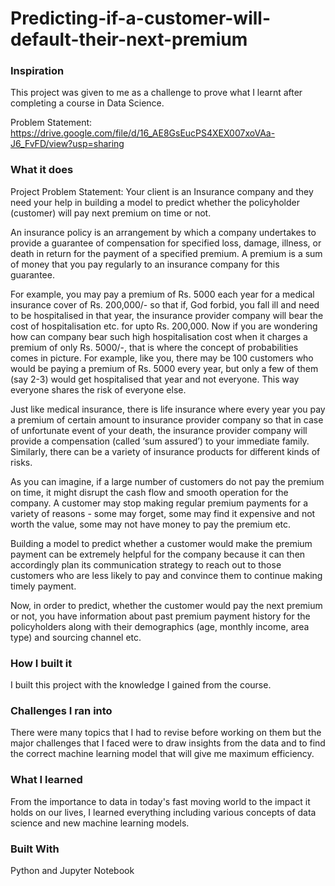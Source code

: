 # Predicting-if-a-customer-will-default-their-next-premium

### Inspiration
This project was given to me as a challenge to prove what I learnt after completing a course in Data Science.

Problem Statement: https://drive.google.com/file/d/16_AE8GsEucPS4XEX007xoVAa-J6_FvFD/view?usp=sharing

### What it does
Project Problem Statement:
Your client is an Insurance company and they need your help in building a model to predict whether the policyholder (customer) will pay next premium on time or not.

An insurance policy is an arrangement by which a company undertakes to provide a guarantee of compensation for specified loss, damage, illness, or death in return for the payment of a specified premium. A premium is a sum of money that you pay regularly to an insurance company for this guarantee.

For example, you may pay a premium of Rs. 5000 each year for a medical insurance cover of Rs. 200,000/- so that if, God forbid, you fall ill and need to be hospitalised in that year, the insurance provider company will bear the cost of hospitalisation etc. for upto Rs. 200,000. Now if you are wondering how can company bear such high hospitalisation cost when it charges a premium of only Rs. 5000/-, that is where the concept of probabilities comes in picture. For example, like you, there may be 100 customers who would be paying a premium of Rs. 5000 every year, but only a few of them (say 2-3) would get hospitalised that year and not everyone. This way everyone shares the risk of everyone else.

Just like medical insurance, there is life insurance where every year you pay a premium of certain amount to insurance provider company so that in case of unfortunate event of your death, the insurance provider company will provide a compensation (called ‘sum assured’) to your immediate family. Similarly, there can be a variety of insurance products for different kinds of risks.

As you can imagine, if a large number of customers do not pay the premium on time, it might disrupt the cash flow and smooth operation for the company. A customer may stop making regular premium payments for a variety of reasons - some may forget, some may find it expensive and not worth the value, some may not have money to pay the premium etc.

Building a model to predict whether a customer would make the premium payment can be extremely helpful for the company because it can then accordingly plan its communication strategy to reach out to those customers who are less likely to pay and convince them to continue making timely payment.

Now, in order to predict, whether the customer would pay the next premium or not, you have information about past premium payment history for the policyholders along with their demographics (age, monthly income, area type) and sourcing channel etc.

### How I built it
I built this project with the knowledge I gained from the course.

### Challenges I ran into
There were many topics that I had to revise before working on them but the major challenges that I faced were to draw insights from the data and to find the correct machine learning model that will give me maximum efficiency.

### What I learned
From the importance to data in today's fast moving world to the impact it holds on our lives, I learned everything including various concepts of data science and new machine learning models.

### Built With
Python and
Jupyter Notebook
